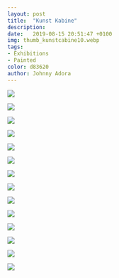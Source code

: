 ```yaml
---
layout: post
title:  "Kunst Kabine"
description: 
date:   2019-08-15 20:51:47 +0100
img: thumb_kunstcabine10.webp
tags: 
- Exhibitions
- Painted
color: d83620
author: Johnny Adora
---
```


![]({{site.baseurl}}/images/kunstcabine1.jpg)

![]({{site.baseurl}}/images/kunstcabine2.jpg)

![]({{site.baseurl}}/images/kunstcabine3.jpg)

![]({{site.baseurl}}/images/kunstcabine4.jpg)

![]({{site.baseurl}}/images/kunstcabine5.jpg)

![]({{site.baseurl}}/images/kunstcabine6.jpg)

![]({{site.baseurl}}/images/kunstcabine6-1.jpg)

![]({{site.baseurl}}/images/kunstcabine6-2.jpg)

![]({{site.baseurl}}/images/kunstcabine6-3.jpg)

![]({{site.baseurl}}/images/kunstcabine7.jpg)

![]({{site.baseurl}}/images/kunstcabine8.jpg)

![]({{site.baseurl}}/images/kunstcabine9.jpg)

![]({{site.baseurl}}/images/kunstcabine10.jpg)

![]({{site.baseurl}}/images/kunstcabine0.jpg)


